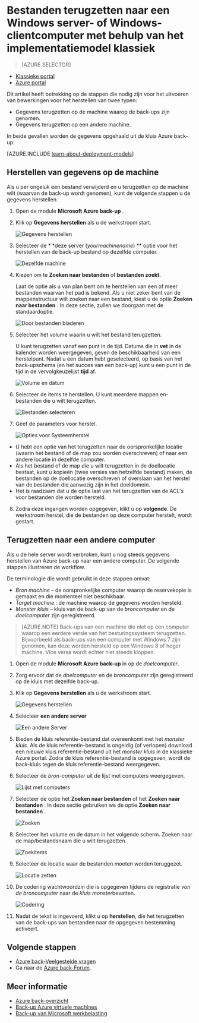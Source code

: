 <properties
   pageTitle="Gegevens terugzetten op een Windows-Server of een Windows-Client uit met behulp van het klassieke implementatiemodel Azure | Microsoft Azure"
   description="Informatie over het terugzetten van een Windows-Server of een Windows-Client."
   services="backup"
   documentationCenter=""
   authors="saurabhsensharma"
   manager="shivamg"
   editor=""/>

<tags
   ms.service="backup"
   ms.workload="storage-backup-recovery"
     ms.tgt_pltfrm="na"
     ms.devlang="na"
     ms.topic="article"
     ms.date="08/02/2016"
     ms.author="trinadhk; jimpark; markgal;"/>

# <a name="restore-files-to-a-windows-server-or-windows-client-machine-using-the-classic-deployment-model"></a>Bestanden terugzetten naar een Windows server- of Windows-clientcomputer met behulp van het implementatiemodel klassiek

> [AZURE.SELECTOR]
- [Klassieke portal](backup-azure-restore-windows-server-classic.md)
- [Azure portal](backup-azure-restore-windows-server.md)

Dit artikel heeft betrekking op de stappen die nodig zijn voor het uitvoeren van bewerkingen voor het herstellen van twee typen:

- Gegevens terugzetten op de machine waarop de back-ups zijn genomen.
- Gegevens terugzetten op een andere machine.

In beide gevallen worden de gegevens opgehaald uit de kluis Azure back-up.

[AZURE.INCLUDE [learn-about-deployment-models](../../includes/learn-about-deployment-models-classic-include.md)]

## <a name="recover-data-to-the-same-machine"></a>Herstellen van gegevens op de machine
Als u per ongeluk een bestand verwijderd en u terugzetten op de machine wilt (waarvan de back-up wordt genomen), kunt de volgende stappen u de gegevens herstellen.

1. Open de module **Microsoft Azure back-up** .
2. Klik op **Gegevens herstellen** als u de werkstroom start.

    ![Gegevens herstellen](./media/backup-azure-restore-windows-server-classic/recover.png)

3. Selecteer de * *deze server (*yourmachinename*) ** optie voor het herstellen van de back-up bestand op dezelfde computer.

    ![Dezelfde machine](./media/backup-azure-restore-windows-server-classic/samemachine.png)

4. Kiezen om te **Zoeken naar bestanden** of **bestanden zoekt**.

    Laat de optie als u van plan bent om te herstellen van een of meer bestanden waarvan het pad is bekend. Als u niet zeker bent van de mappenstructuur wilt zoeken naar een bestand, kiest u de optie **Zoeken naar bestanden** . In deze sectie, zullen we doorgaan met de standaardoptie.

    ![Door bestanden bladeren](./media/backup-azure-restore-windows-server-classic/browseandsearch.png)

5. Selecteer het volume waarin u wilt het bestand terugzetten.

    U kunt terugzetten vanaf een punt in de tijd. Datums die in **vet** in de kalender worden weergegeven, geven de beschikbaarheid van een herstelpunt. Nadat u een datum hebt geselecteerd, op basis van het back-upschema (en het succes van een back-up) kunt u een punt in de tijd in de vervolgkeuzelijst **tijd** af.

    ![Volume en datum](./media/backup-azure-restore-windows-server-classic/volanddate.png)

6. Selecteer de items te herstellen. U kunt meerdere mappen en-bestanden die u wilt terugzetten.

    ![Bestanden selecteren](./media/backup-azure-restore-windows-server-classic/selectfiles.png)

7. Geef de parameters voor herstel.

    ![Opties voor Systeemherstel](./media/backup-azure-restore-windows-server-classic/recoveroptions.png)

  - U hebt een optie van het terugzetten naar de oorspronkelijke locatie (waarin het bestand of de map zou worden overschreven) of naar een andere locatie in dezelfde computer.
  - Als het bestand of de map die u wilt terugzetten in de doellocatie bestaat, kunt u kopieën (twee versies van hetzelfde bestand) maken, de bestanden op de doellocatie overschreven of overslaan van het herstel van de bestanden die aanwezig zijn in het doeldomein.
  - Het is raadzaam dat u de optie laat van het terugzetten van de ACL's voor bestanden die worden hersteld.

8. Zodra deze ingangen worden opgegeven, klikt u op **volgende**. De werkstroom herstel, die de bestanden op deze computer herstelt, wordt gestart.

## <a name="recover-to-an-alternate-machine"></a>Terugzetten naar een andere computer
Als u de hele server wordt verbroken, kunt u nog steeds gegevens herstellen van Azure back-up naar een andere computer. De volgende stappen illustreren de workflow.  

De terminologie die wordt gebruikt in deze stappen omvat:

- *Bron machine* – de oorspronkelijke computer waarop de reservekopie is gemaakt en die momenteel niet beschikbaar.
- *Target machine* : de machine waarop de gegevens worden hersteld.
- *Monster kluis* – kluis van de back-up van de *broncomputer* en de *doelcomputer* zijn geregistreerd. <br/>

> [AZURE.NOTE] Back-ups van een machine die niet op een computer waarop een eerdere versie van het besturingssysteem terugzetten. Bijvoorbeeld als back-ups van een computer met Windows 7 zijn genomen, kan deze worden hersteld op een Windows 8 of hoger machine. Vice versa wordt echter niet steeds kloppen.

1. Open de module **Microsoft Azure back-up** in op de *doelcomputer*.
2. Zorg ervoor dat de *doelcomputer* en de *broncomputer* zijn geregistreerd op de kluis met dezelfde back-up.
3. Klik op **Gegevens herstellen** als u de werkstroom start.

    ![Gegevens herstellen](./media/backup-azure-restore-windows-server-classic/recover.png)

4. Selecteer **een andere server**

    ![Een andere Server](./media/backup-azure-restore-windows-server-classic/anotherserver.png)

5. Bieden de kluis referentie-bestand dat overeenkomt met het *monster kluis*. Als de kluis referentie-bestand is ongeldig (of verlopen) download een nieuwe kluis referentie-bestand uit het *monster kluis* in de klassieke Azure portal. Zodra de kluis referentie-bestand is opgegeven, wordt de back-kluis tegen de kluis referentie-bestand weergegeven.

6. Selecteer de *bron-computer* uit de lijst met computers weergegeven.

    ![Lijst met computers](./media/backup-azure-restore-windows-server-classic/machinelist.png)

7. Selecteer de optie het **Zoeken naar bestanden** of het **Zoeken naar bestanden** . In deze sectie gebruiken we de optie **Zoeken naar bestanden** .

    ![Zoeken](./media/backup-azure-restore-windows-server-classic/search.png)

8. Selecteer het volume en de datum in het volgende scherm. Zoeken naar de map/bestandsnaam die u wilt terugzetten.

    ![Zoekitems](./media/backup-azure-restore-windows-server-classic/searchitems.png)

9. Selecteer de locatie waar de bestanden moeten worden teruggezet.

    ![Locatie zetten](./media/backup-azure-restore-windows-server-classic/restorelocation.png)

10. De codering wachtwoordzin die is opgegeven tijdens de registratie *van de broncomputer* naar de *kluis monster*bevatten.

    ![Codering](./media/backup-azure-restore-windows-server-classic/encryption.png)

11. Nadat de tekst is ingevoerd, klikt u op **herstellen**, die het terugzetten van de back-ups van bestanden naar de opgegeven bestemming activeert.

## <a name="next-steps"></a>Volgende stappen
- [Azure back-Veelgestelde vragen](backup-azure-backup-faq.md)
- Ga naar de [Azure back-Forum](http://go.microsoft.com/fwlink/p/?LinkId=290933).

## <a name="learn-more"></a>Meer informatie
- [Azure back-overzicht](http://go.microsoft.com/fwlink/p/?LinkId=222425)
- [Back-up Azure virtuele machines](backup-azure-vms-introduction.md)
- [Back-up van Microsoft werkbelasting](backup-azure-dpm-introduction.md)
